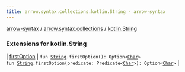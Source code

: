 ```yaml
---
title: arrow.syntax.collections.kotlin.String - arrow-syntax
---
```


[arrow-syntax](../../index.html) / [arrow.syntax.collections](../index.html) / [kotlin.String](./index.html)

### Extensions for kotlin.String

| [firstOption](first-option.html) | `fun `[`String`](https://kotlinlang.org/api/latest/jvm/stdlib/kotlin/-string/index.html)`.firstOption(): Option<`[`Char`](https://kotlinlang.org/api/latest/jvm/stdlib/kotlin/-char/index.html)`>`<br>`fun `[`String`](https://kotlinlang.org/api/latest/jvm/stdlib/kotlin/-string/index.html)`.firstOption(predicate: Predicate<`[`Char`](https://kotlinlang.org/api/latest/jvm/stdlib/kotlin/-char/index.html)`>): Option<`[`Char`](https://kotlinlang.org/api/latest/jvm/stdlib/kotlin/-char/index.html)`>` |

